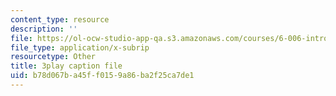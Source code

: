 ```yaml
---
content_type: resource
description: ''
file: https://ol-ocw-studio-app-qa.s3.amazonaws.com/courses/6-006-introduction-to-algorithms-fall-2011/b78d067ba45ff0159a86ba2f25ca7de1_ENyox7kNKeY.srt
file_type: application/x-subrip
resourcetype: Other
title: 3play caption file
uid: b78d067b-a45f-f015-9a86-ba2f25ca7de1
---
```


